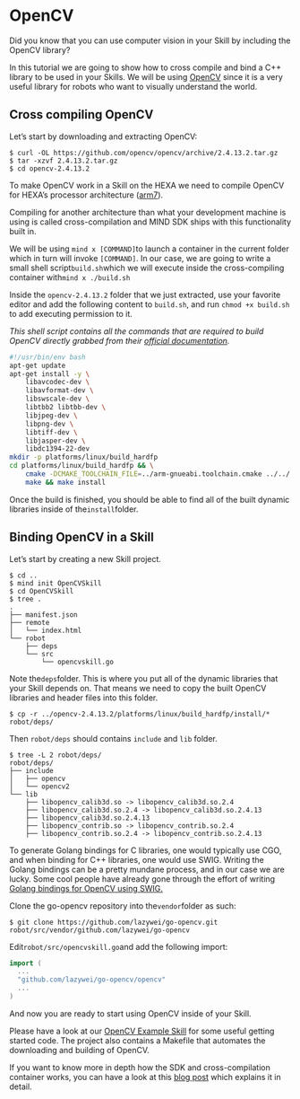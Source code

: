 # OpenCV

Did you know that you can use computer vision in your Skill by including the OpenCV library?

In this tutorial we are going to show how to cross compile and bind a C++ library to be used in your Skills. We will be using [OpenCV](http://opencv.org/) since it is a very useful library for robots who want to visually understand the world.

## Cross compiling OpenCV

Let’s start by downloading and extracting OpenCV:

```
$ curl -OL https://github.com/opencv/opencv/archive/2.4.13.2.tar.gz
$ tar -xzvf 2.4.13.2.tar.gz
$ cd opencv-2.4.13.2
```

To make OpenCV work in a Skill on the HEXA we need to compile OpenCV for HEXA’s processor architecture \([arm7](http://infocenter.arm.com/help/index.jsp?topic=/com.arm.doc.set.arm7/index.html)\).

Compiling for another architecture than what your development machine is using is called cross-compilation and MIND SDK ships with this functionality built in.

We will be using `mind x [COMMAND]`to launch a container in the current folder which in turn will invoke `[COMMAND]`. In our case, we are going to write a small shell script`build.sh`which we will execute inside the cross-compiling container with`mind x ./build.sh`

Inside the `opencv-2.4.13.2` folder that we just extracted, use your favorite editor and add the following content to `build.sh`, and run `chmod +x build.sh` to add executing permission to it.

_This shell script contains all the commands that are required to build OpenCV directly grabbed from their _[_official documentation_](http://docs.opencv.org/2.4/doc/tutorials/introduction/crosscompilation/arm_crosscompile_with_cmake.html)_._

```bash
#!/usr/bin/env bash
apt-get update 
apt-get install -y \
    libavcodec-dev \
    libavformat-dev \
    libswscale-dev \
    libtbb2 libtbb-dev \
    libjpeg-dev \
    libpng-dev \
    libtiff-dev \
    libjasper-dev \
    libdc1394-22-dev
mkdir -p platforms/linux/build_hardfp
cd platforms/linux/build_hardfp && \
    cmake -DCMAKE_TOOLCHAIN_FILE=../arm-gnueabi.toolchain.cmake ../../.. && \
    make && make install
```

Once the build is finished, you should be able to find all of the built dynamic libraries inside of the`install`folder.

## Binding OpenCV in a Skill

Let’s start by creating a new Skill project.

```
$ cd .. 
$ mind init OpenCVSkill
$ cd OpenCVSkill
$ tree .
.
├── manifest.json
├── remote
│   └── index.html
└── robot
    ├── deps
    └── src
        └── opencvskill.go

```

Note the`deps`folder. This is where you put all of the dynamic libraries that your Skill depends on. That means we need to copy the built OpenCV libraries and header files into this folder.

```
$ cp -r ../opencv-2.4.13.2/platforms/linux/build_hardfp/install/* robot/deps/
```

Then `robot/deps` should contains `include` and `lib` folder.

```
$ tree -L 2 robot/deps/
robot/deps/
├── include
│   ├── opencv
│   └── opencv2
└── lib
    ├── libopencv_calib3d.so -> libopencv_calib3d.so.2.4
    ├── libopencv_calib3d.so.2.4 -> libopencv_calib3d.so.2.4.13
    ├── libopencv_calib3d.so.2.4.13
    ├── libopencv_contrib.so -> libopencv_contrib.so.2.4
    ├── libopencv_contrib.so.2.4 -> libopencv_contrib.so.2.4.13
```

To generate Golang bindings for C libraries, one would typically use CGO, and when binding for C++ libraries, one would use SWIG. Writing the Golang bindings can be a pretty mundane process, and in our case we are lucky. Some cool people have already gone through the effort of writing [Golang bindings for OpenCV using SWIG.](https://github.com/lazywei/go-opencv)

Clone the go-opencv repository into the`vendor`folder as such:

```
$ git clone https://github.com/lazywei/go-opencv.git robot/src/vendor/github.com/lazywei/go-opencv

```

Edit`robot/src/opencvskill.go`and add the following import:

```go
import (
  ...
  "github.com/lazywei/go-opencv/opencv"
  ...
)

```

And now you are ready to start using OpenCV inside of your Skill.

Please have a look at our [OpenCV Example Skill](https://github.com/vincross/mindsdk/tree/master/examples/OpenCVSkill) for some useful getting started code. The project also contains a Makefile that automates the downloading and building of OpenCV.

If you want to know more in depth how the SDK and cross-compilation container works, you can have a look at this [blog post](https://t3d.one/development/2017/04/06/building-an-sdk-for-robots/) which explains it in detail.

